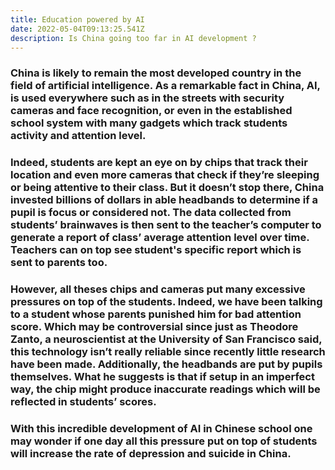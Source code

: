 ```yaml
---
title: Education powered by AI
date: 2022-05-04T09:13:25.541Z
description: Is China going too far in AI development ?
---
```

### China is likely to remain the most developed country in the field of artificial intelligence. As a remarkable fact in China, AI, is used everywhere such as in the streets with security cameras and face recognition, or even in the established school system with many gadgets which track students activity and attention level.

### Indeed, students are kept an eye on by chips that track their location and even more cameras that check if they’re sleeping or being attentive to their class. But it doesn’t stop there, China invested billions of dollars in able headbands to determine if a pupil is focus or considered not. The data collected from students’ brainwaves is then sent to the teacher’s computer to generate a report of class’ average attention level over time. Teachers can on top see student's specific report which is sent to parents too.

### However, all theses chips and cameras put many excessive pressures on top of the students. Indeed, we have been talking to a student whose parents punished him for bad attention score. Which may be controversial since just as Theodore Zanto, a neuroscientist at the University of San Francisco said, this technology isn’t really reliable since recently little research have been made. Additionally, the headbands are put by pupils themselves. What he suggests is that if setup in an imperfect way, the chip might produce inaccurate readings which will be reflected in students’ scores. 

### With this incredible development of AI in Chinese school one may wonder if one day all this pressure put on top of students will increase the rate of depression and suicide in China.